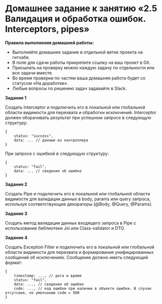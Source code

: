 # Домашнее задание к занятию «2.5 Валидация и обработка ошибок. Interceptors, pipes»

**Правила выполнения домашней работы:**
* Выполняйте домашнее задание в отдельной ветке проекта на гитхабе.
* В поле для сдачи работы прикрепите ссылку на ваш проект в Git.
* Присылать на проверку можно каждую задачу по отдельности или все задачи вместе.
* Во время проверки по частям ваша домашняя работа будет со статусом «На доработке».
* Любые вопросы по решению задач задавайте в Slack.

**Задание 1**

Создать Interceptor и подключить его в локальной или глобальной области видимости для перехвата и обработки исключений.
Interceptor должен оборачивать результат при успешном запросе в следующую структуру:
````
{
    status: "success",
    data: ... // данные из контроллера
}
````
При запросе с ошибкой в следующую структуру:
````
{
    status: "fail",
    data: ... // сведения об ошибке
}
````
**Задание 2**

Создать Pipe и подключить его в локальной или глобальной области видимости для валидации данных в body, params или query запроса, используя соответствующие декораторы (@Body, @Query, @Params).

**Задание 3**

Создать метод валидации данных входящего запроса в Pipe с использование библиотеки Joi или Class-validator и DTO.

**Задание 4**

Создать Exception Filter и подключить его в локальной или глобальной области видимости для перехвата и формирования унифицированных сообщений об исключениях.
Сообщение должно иметь следующий формат:
````
{
    timestamp: ..., // дата и время
    status: "fail",
    data: ..., // сведения об ошибке
    code: ..., // код ошибки при наличии в объекте ошибки. В случае отсутсвия, по умолчанию code = 500
}
````